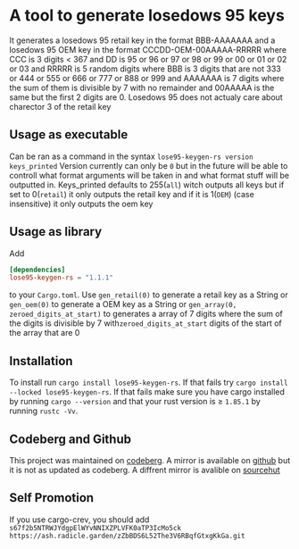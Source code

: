 # A tool to generate losedows 95 keys

It generates a losedows 95 retail key in the format BBB-AAAAAAA and a losedows 95 OEM key in the format CCCDD-OEM-00AAAAA-RRRRR where CCC is 3 digits < 367 and DD is 95 or 96 or 97 or 98 or 99
or 00 or 01 or 02 or 03 and RRRRR is 5 random digits where BBB is 3 digits that are not 333 or 444 or 555 or 666 or 777 or 888 or 999
and AAAAAAA is 7 digits where the sum of them is divisible by 7 with no remainder and 00AAAAA is the same but the first 2 digits are 0.
 Losedows 95 does not actualy care about charector 3 of the retail key

## Usage as executable
Can be ran as a command in the syntax
`lose95-keygen-rs version keys_printed`
Version currently can only be `0` but in the future will be able to controll what format arguments will be taken in and what format stuff will be outputted in.
Keys_printed defaults to 255(`all`) witch outputs all keys but if set to 0(`retail`) it only outputs the retail key and if it is 1(`OEM`) (case insensitive) it only outputs the oem key

## Usage as library
Add
```toml
[dependencies]
lose95-keygen-rs = "1.1.1"
```
to your `Cargo.toml`.
Use `gen_retail(0)` to generate a retail key as a String
or `gen_oem(0)` to generate a OEM key as a String
or `gen_array(0, zeroed_digits_at_start)` to generates a array of 7 digits where the sum of the digits is divisible by 7 with`zeroed_digits_at_start` digits of the start of the array that are 0

## Installation
  To install run `cargo install lose95-keygen-rs`.
  If that fails try `cargo install --locked lose95-keygen-rs`.
  If that fails make sure you have cargo installed by running `cargo --version` and that your rust version is ≥ `1.85.1` by running `rustc -Vv`.
## Codeberg and Github
  This project was maintained on [codeberg](https://codeberg.org/Velocifyer/lose95-keygen-rs). A mirror is available on [github](https://github.com/Velocifyer/lose95-keygen-rs) but it is not as updated as codeberg. A diffrent mirror is avalible on [sourcehut](https://sr.ht/~velocifyer/lose95-keygen-rs/)

## Self Promotion
  If you use cargo-crev, you should add `s67f2b5NTRWJYdgpElWYvNNIXZPLVFK0aTP3IcMo5ck` `https://ash.radicle.garden/zZbBDS6L52The3V6RBqfGtxgKkGa.git`
